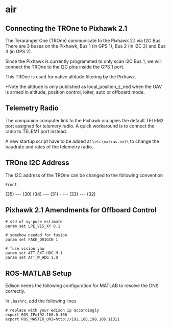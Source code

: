 # air

## Connecting the TROne to Pixhawk 2.1

The Teraranger One (TROne) communicate to the Pixhawk 2.1 via I2C Bus. There are 3 buses on the Pixhawk, Bus 1 (in GPS 1), Bus 2 (in I2C 2) and Bus 3 (in GPS 2). 

Since the Pixhawk is currently programmed to only scan I2C Bus 1, we will connect the TROne to the I2C pins inside the GPS 1 port.

This TROne is used for native altitude filtering by the Pixhawk.

*Note the altitude is only published as local_position_z_ned when the UAV is armed in altitude, position control, loiter, auto or offboard mode.

## Telemetry Radio

The companion computer link to the Pixhawk occupies the default TELEM2 port assigned for telemery radio. A quick workaround is to connect the radio to TELEM1 port instead.

A new startup script have to be added at `\etc\extras.ext\` to change the baudrate and rates of the telemetry radio.

## TROne I2C Address 

The I2C address of the TROne can be changed to the following convention

    Front
(35) --- (30)
(34) --- (31)
      -
      -
      -
(33) --- (32)

## Pixhawk 2.1 Amendments for Offboard Control

```
# std of xy-pose estimate
param set LPE_VIS_XY 0.1

# somehow needed for fusion
param set FAKE_ORIGIN 1

# fuse vision yaw
param set ATT_EXT_HDG_M 1
param set ATT_W_HDG 1.0
```

## ROS-MATLAB Setup

Edison needs the following configuration for MATLAB to resolve the DNS correctly.

In `.bashrc`, add the following lines

```
# replace with your edison ip accordingly
export ROS_IP=192.168.0.106
export ROS_MASTER_URI=http://192.168.198.106:11311
 ```



